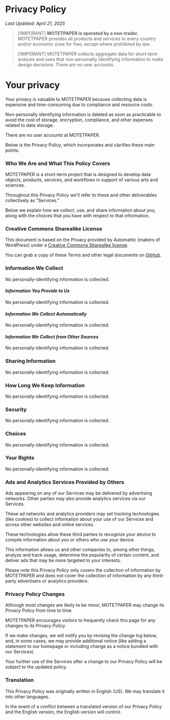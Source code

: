 ---
---
# Privacy Policy


*Last Updated: April 21, 2025*


>[!IMPORANT]
> **MOTETPAPER is operated by a non-trader.** MOTETPAPER provides all products and services to every country and/or economic zone for free, except where prohibited by law.

>[!IMPORANT]
> MOTETPAPER collects aggregate data for short-term analysis and uses that non-personally identifying information to make design decisions. There are no user accounts.


# Your privacy

Your privacy is valuable to MOTETPAPER because collecting data is expensive and time-consuming due to compliance and resource costs.

Non-personally identifying information is deleted as soon as practicable to avoid the cost of storage, encryption, compliance, and other expenses related to data storage.

There are no user accounts at MOTETPAPER.

Below is the Privacy Policy, which incorporates and clarifies these main points.

### Who We Are and What This Policy Covers

MOTETPAPER is a short-term project that is designed to develop data objects, products, services, and workflows in support of various arts and sciences.

Throughout this Privacy Policy we'll refer to these and other deliverables collectively as "Services."

Below we explain how we collect, use, and share information about you, along with the choices that you have with respect to that information.

### Creative Commons Sharealike License

This document is based on the Privacy provided by Automattic (makers of WordPress) under a [Creative Commons Sharealike license](https://creativecommons.org/licenses/by-sa/4.0/).

You can grab a copy of these Terms and other legal documents on [GitHub](https://github.com/Automattic/legalmattic).

### Information We Collect

No personally-identifying information is collected.

#### *Information You Provide to Us*

No personally-identifying information is collected.

#### *Information We Collect Automatically*

No personally-identifying information is collected.

#### *Information We Collect from Other Sources*

No personally-identifying information is collected.

### Sharing Information

No personally-identifying information is collected.


### How Long We Keep Information

No personally-identifying information is collected.


### Security

No personally-identifying information is collected.


### Choices

No personally-identifying information is collected.


### Your Rights

No personally-identifying information is collected.


### Ads and Analytics Services Provided by Others

Ads appearing on any of our Services may be delivered by advertising networks. Other parties may also provide analytics services via our Services.

These ad networks and analytics providers may set tracking technologies (like cookies) to collect information about your use of our Services and across other websites and online services.


These technologies allow these third parties to recognize your device to compile information about you or others who use your device.


This information allows us and other companies to, among other things, analyze and track usage, determine the popularity of certain content, and deliver ads that may be more targeted to your interests.


Please note this Privacy Policy only covers the collection of information by MOTETPAPER and does not cover the collection of information by any third-party advertisers or analytics providers.


### Privacy Policy Changes

Although most changes are likely to be minor, MOTETPAPER may change its Privacy Policy from time to time.


MOTETPAPER encourages visitors to frequently check this page for any changes to its Privacy Policy.


If we make changes, we will notify you by revising the change log below, and, in some cases, we may provide additional notice (like adding a statement to our homepage or including change as a notice bundled with our Services).


Your further use of the Services after a change to our Privacy Policy will be subject to the updated policy.


### Translation


This Privacy Policy was originally written in English (US). We may translate it into other languages.


In the event of a conflict between a translated version of our Privacy Policy and the English version, the English version will control.

